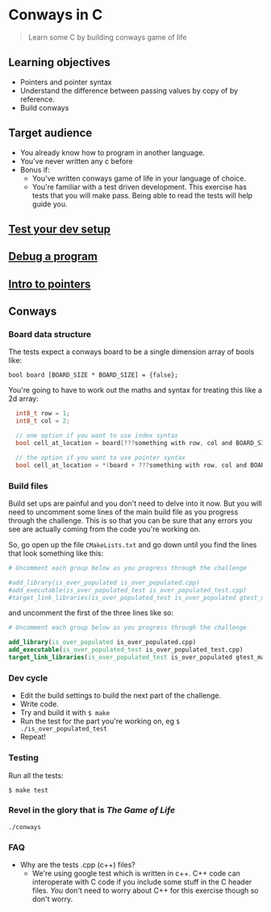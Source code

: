 # Conways in C 

> Learn some C by building conways game of life

## Learning objectives

- Pointers and pointer syntax
- Understand the difference between passing values by copy of by reference. 
- Build conways

## Target audience

- You already know how to program in another language.
- You've never written any c before
- Bonus if:
  - You've written conways game of life in your language of choice.
  - You're familiar with a test driven development. This exercise has tests that you will make pass. Being able to read the tests will help guide you.

## [Test your dev setup](setup.md)

## [Debug a program](debugging.md)

## [Intro to pointers](pointers.md)

## Conways

### Board data structure

The tests expect a conways board to be a single dimension array of bools like:

`bool board [BOARD_SIZE * BOARD_SIZE] = {false};`

You're going to have to work out the maths and syntax for treating this like a 2d array:
```c
  int8_t row = 1;
  int8_t col = 2;

  // one option if you want to use index syntax
  bool cell_at_location = board[???something with row, col and BOARD_SIZE??];

  // the option if you want to use pointer syntax
  bool cell_at_location = *(board + ???something with row, col and BOARD_SIZE???);
```

### Build files

Build set ups are painful and you don't need to delve into it now. But you will need to uncomment some lines of the main build file as you progress through the challenge.
This is so that you can be sure that any errors you see are actually coming from the code you're working on.

So, go open up the file `CMakeLists.txt` and go down until you find the lines that look something like this:

```cmake
# Uncomment each group below as you progress through the challenge

#add_library(is_over_populated is_over_populated.cpp)
#add_executable(is_over_populated_test is_over_populated_test.cpp)
#target_link_libraries(is_over_populated_test is_over_populated gtest_main)
```

and uncomment the first of the three lines like so:

```cmake
# Uncomment each group below as you progress through the challenge

add_library(is_over_populated is_over_populated.cpp)
add_executable(is_over_populated_test is_over_populated_test.cpp)
target_link_libraries(is_over_populated_test is_over_populated gtest_main)
```

### Dev cycle
  - Edit the build settings to build the next part of the challenge. 
  - Write code.
  - Try and build it with `$ make`
  - Run the test for the part you're working on, eg `$ ./is_over_populated_test`
  - Repeat!

### Testing

Run all the tests:

`$ make test` 

### Revel in the glory that is _The Game of Life_

`./conways`

### FAQ

  - Why are the tests .cpp (c++) files?
    - We're using google test which is written in c++. C++ code can interoperate with C code if you include some stuff in the C header files. _You_ don't need to worry about C++ for this exercise though so don't worry.
